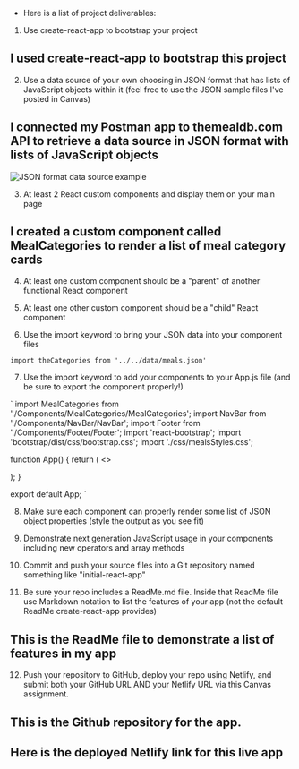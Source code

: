 
* Here is a list of project deliverables: 



1. Use create-react-app to bootstrap your project

## I used create-react-app to bootstrap this project

2. Use a data source of your own choosing in JSON format that has lists of JavaScript objects within it (feel free to use the JSON sample files I've posted in Canvas)

## I connected my Postman app to themealdb.com API to retrieve a data source in JSON format with lists of JavaScript objects 

![JSON format data source example](source/images/jsondata.PNG)


3. At least 2 React custom components and display them on your main page

## I created a custom component called MealCategories to render a list of meal category cards

4. At least one custom component should be a "parent" of another functional React component


5. At least one other custom component should be a "child" React component


6. Use the import keyword to bring your JSON data into your component files

`import theCategories from '../../data/meals.json'`


7. Use the import keyword to add your components to your App.js file (and be sure to export the component properly!)


` import MealCategories from './Components/MealCategories/MealCategories'; 
import NavBar from './Components/NavBar/NavBar';
import Footer from './Components/Footer/Footer'; 
import 'react-bootstrap';
import 'bootstrap/dist/css/bootstrap.css';
import './css/mealsStyles.css'; 


function App() {
  return (
   <>
    <NavBar />
   <MealCategories />
   <Footer />
   </>
  );
}

export default App;   `


8. Make sure each component can properly render some list of JSON object properties (style the output as you see fit)



9. Demonstrate next generation JavaScript usage in your components including new operators and array methods


10. Commit and push your source files into a Git repository named something like "initial-react-app"


11. Be sure your repo includes a ReadMe.md file.  Inside that ReadMe file use Markdown notation to list the features of your app (not the default ReadMe create-react-app provides)

## This is the ReadMe file to demonstrate a list of features in my app


12. Push your repository to GitHub, deploy your repo using Netlify, and submit both your GitHub URL AND your Netlify URL via this Canvas assignment.

## This is the Github repository for the app. 

## Here is the deployed Netlify link for this live app 
